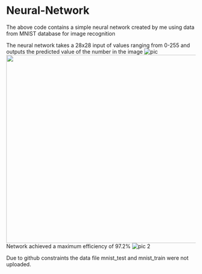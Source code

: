 # Neural-Network
The above code contains a simple neural network created by me using data from MNIST database for image recognition

The neural network takes a 28x28 input of values ranging from 0-255 and outputs the predicted value of the number in the image
![pic](https://github.com/Nike2447/Neural-Network/assets/66029681/2c143dca-25ec-470e-a6be-8b4e3fb35fd6 )
<img src="https://github.com/Nike2447/Neural-Network/assets/66029681/2c143dca-25ec-470e-a6be-8b4e3fb35fd6" width="1980" height="500">
Network achieved a maximum efficiency of 97.2% ![pic 2](https://github.com/Nike2447/Neural-Network/assets/66029681/1978ffef-ea05-4b54-9816-53a555650b1d)



Due to github constraints the data file mnist_test and mnist_train were not uploaded.
